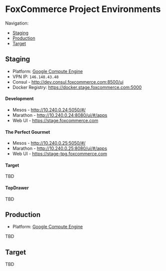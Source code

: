 # FoxCommerce Project Environments

Navigation:
* [Staging](#staging)
* [Production](#production)
* [Target](#target)

## Staging

* Platform: [Google Compute Engine](https://console.cloud.google.com/compute/instances?project=foxcomm-staging&authuser=1)
* VPN IP: `146.148.43.48`
* Consul - http://dev.consul.foxcommerce.com:8500/ui
* Docker Registry: https://docker.stage.foxcommerce.com:5000

#### Development

* Mesos - http://10.240.0.24:5050/#/
* Marathon - http://10.240.0.24:8080/ui/#/apps
* Web UI - https://stage.foxcommerce.com

#### The Perfect Gourmet

* Mesos - http://10.240.0.25:5050/#/
* Marathon - http://10.240.0.25:8080/ui/#/apps
* Web UI - https://stage-tpg.foxcommerce.com

#### Target

TBD

#### TopDrawer

TBD

## Production

* Platform: [Google Compute Engine](https://console.cloud.google.com/compute/instances?project=foxcommerce-production-shared&authuser=1)

TBD

## Target

TBD
